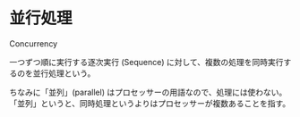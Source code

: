 # 並行処理

Concurrency

一つずつ順に実行する逐次実行 (Sequence) に対して、複数の処理を同時実行するのを並行処理という。

ちなみに「並列」(parallel) はプロセッサーの用語なので、処理には使わない。
「並列」というと、同時処理というよりはプロセッサーが複数あることを指す。
